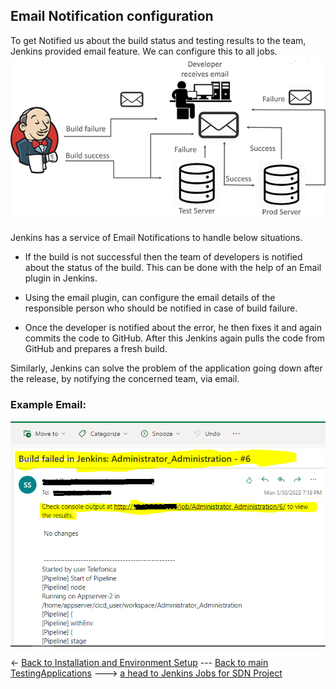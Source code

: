 ## Email Notification configuration
To get Notified us about the build status and testing results to the team, Jenkins provided email feature. We can configure this to all jobs.
![emailnotification](Images/Mailnotification.png)

Jenkins has a service of Email
Notifications to handle below situations.

* If the build is not successful then the team of developers is notified about the status of the build. This can be done with the help of an Email plugin in Jenkins. 

* Using the email plugin, can configure the email details of the responsible person who should be notified in case of build failure.

* Once the developer is notified about the error, he then fixes it and again commits the code to GitHub. After this Jenkins again pulls the code from GitHub and prepares a fresh build.

Similarly, Jenkins can solve the problem of the application going down after the release, by notifying the concerned team, via email.

### Example Email:
![email](Images/emailexample.png)


<- [Back to Installation and Environment Setup](./InstallationAndEnvironmentSetup.md) --- [Back to main TestingApplications](../../../TestingApplications.md) ---> [a head to Jenkins Jobs for SDN Project](./JenkinsJobsAndSDNDeployment.md)